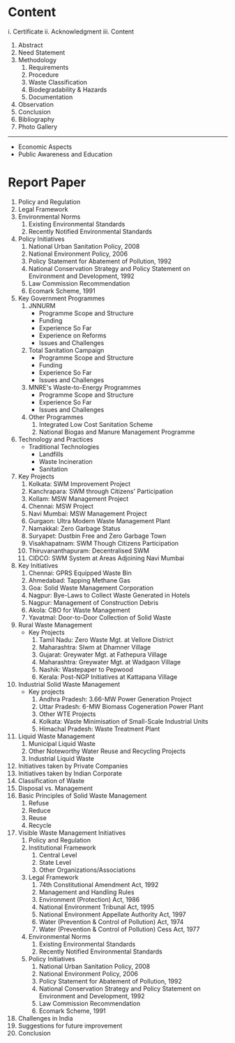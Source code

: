 # Content 
i. Certificate
ii. Acknowledgment 
iii. Content
1. Abstract 
2. Need Statement 
3. Methodology 
    1. Requirements 
    2. Procedure 
    3. Waste Classification
    4. Biodegradability & Hazards 
    5. Documentation 
4. Observation 
5. Conclusion 
6. Bibliography 
7. Photo Gallery 

---

- Economic Aspects 
- Public Awareness and Education 


# Report Paper 
1. Policy and Regulation
2. Legal Framework
3. Environmental Norms
    1. Existing Environmental Standards
    2. Recently Notified Environmental Standards
4. Policy Initiatives
    1. National Urban Sanitation Policy, 2008
    2. National Environment Policy, 2006
    3. Policy Statement for Abatement of Pollution, 1992
    4. National Conservation Strategy and Policy Statement on Environment and Development, 1992
    5. Law Commission Recommendation
    6. Ecomark Scheme, 1991
5. Key Government Programmes
    1. JNNURM
        - Programme Scope and Structure
        - Funding
        - Experience So Far
        - Experience on Reforms
        - Issues and Challenges
    2. Total Sanitation Campaign
        - Programme Scope and Structure
        - Funding
        - Experience So Far
        - Issues and Challenges
    3. MNRE's Waste-to-Energy Programmes
        - Programme Scope and Structure
        - Experience So Far
        - Issues and Challenges
    4. Other Programmes
        1. Integrated Low Cost Sanitation Scheme 
        2. National Biogas and Manure Management Programme
6. Technology and Practices
    - Traditional Technologies
        - Landfills
        - Waste Incineration
        - Sanitation
7. Key Projects
    1. Kolkata: SWM Improvement Project
    2. Kanchrapara: SWM through Citizens' Participation
    3. Kollam: MSW Management Project
    4. Chennai: MSW Project
    5. Navi Mumbai: MSW Management Project
    6. Gurgaon: Ultra Modern Waste Management Plant
    7. Namakkal: Zero Garbage Status
    8. Suryapet: Dustbin Free and Zero Garbage Town
    9. Visakhapatnam: SWM Though Citizens Participation
    10. Thiruvananthapuram: Decentralised SWM
    11. CIDCO: SWM System at Areas Adjoining Navi Mumbai
8. Key Initiatives
    1. Chennai: GPRS Equipped Waste Bin
    2. Ahmedabad: Tapping Methane Gas
    3. Goa: Solid Waste Management Corporation
    4. Nagpur: Bye-Laws to Collect Waste Generated in Hotels
    5. Nagpur: Management of Construction Debris
    6. Akola: CBO for Waste Management
    7. Yavatmal: Door-to-Door Collection of Solid Waste
9. Rural Waste Management
    - Key Projects
        1. Tamil Nadu: Zero Waste Mgt. at Vellore District
        2. Maharashtra: Slwm at Dhamner Village
        3. Gujarat: Greywater Mgt. at Fathepura Village
        4. Maharashtra: Greywater Mgt. at Wadgaon Village
        5. Nashik: Wastepaper to Pepwood
        6. Kerala: Post-NGP Initiatives at Kattapana Village
10. Industrial Solid Waste Management
    - Key projects 
        1. Andhra Pradesh: 3.66-MW Power Generation Project
        2. Uttar Pradesh: 6-MW Biomass Cogeneration Power Plant
        3. Other WTE Projects
        4. Kolkata: Waste Minimisation of Small-Scale Industrial Units
        5. Himachal Pradesh: Waste Treatment Plant
11. Liquid Waste Management
    1. Municipal Liquid Waste
    2. Other Noteworthy Water Reuse and Recycling Projects
    3. Industrial Liquid Waste
12. Initiatives taken by Private Companies
13. Initiatives taken by Indian Corporate
14. Classification of Waste
15. Disposal vs. Management
16. Basic Principles of Solid Waste Management
    1. Refuse
    2. Reduce
    3. Reuse
    4. Recycle
17. Visible Waste Management Initiatives
    1. Policy and Regulation
    2. Institutional Framework 
        1. Central Level
        2. State Level
        3. Other Organizations/Associations
    3. Legal Framework
        1. 74th Constitutional Amendment Act, 1992
        2. Management and Handling Rules
        3. Environment (Protection) Act, 1986
        4. National Environment Tribunal Act, 1995
        5. National Environment Appellate Authority Act, 1997
        6. Water (Prevention & Control of Pollution) Act, 1974
        7. Water (Prevention & Control of Pollution) Cess Act, 1977
    4. Environmental Norms
        1. Existing Environmental Standards
        2. Recently Notified Environmental Standards
    5. Policy Initiatives
        1. National Urban Sanitation Policy, 2008
        2. National Environment Policy, 2006
        3. Policy Statement for Abatement of Pollution, 1992
        4. National Conservation Strategy and Policy Statement on Environment and Development, 1992
        5. Law Commission Recommendation
        6. Ecomark Scheme, 1991
18. Challenges in India
19. Suggestions for future improvement
20. Conclusion